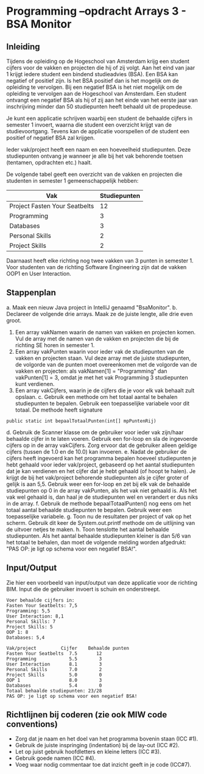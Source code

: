 # Programming –opdracht Arrays 3 - BSA Monitor

## Inleiding
Tijdens de opleiding op de Hogeschool van Amsterdam krijg een student cijfers voor de vakken en projecten die hij of zij volgt. Aan het eind van jaar 1 krijgt iedere student een bindend studieadvies (BSA). Een BSA kan negatief of positief zijn. Is het BSA positief dan is het mogelijk om de opleiding te vervolgen. Bij een negatief BSA is het niet mogelijk om de opleiding te vervolgen aan de Hogeschool van Amsterdam. Een student ontvangt een negatief BSA als hij of zij aan het einde van het eerste jaar van inschrijving minder dan 50 studiepunten heeft behaald uit de propedeuse.

Je kunt een applicatie schrijven waarbij een student de behaalde cijfers in semester 1 invoert, waarna die student een overzicht krijgt van de studievoortgang. Tevens kan de applicatie voorspellen of de student een positief of negatief BSA zal krijgen.

Ieder vak/project heeft een naam en een hoeveelheid studiepunten. Deze studiepunten ontvang je wanneer je alle bij het vak behorende toetsen (tentamen, opdrachten etc.) haalt.

De volgende tabel geeft een overzicht van de vakken en projecten die studenten in semester 1 gemeenschappelijk hebben:

| Vak | Studiepunten |
|-----|--------------|
| Project Fasten Your Seatbelts | 12 |
| Programming | 3 |
| Databases | 3 |
| Personal Skills | 2 |
| Project Skills | 2 |

Daarnaast heeft elke richting nog twee vakken van 3 punten in semester 1. Voor studenten van de richting Software Engineering zijn dat de vakken OOP1 en User Interaction.

## Stappenplan
a. Maak een nieuw Java project in IntelliJ genaamd "BsaMonitor".
b. Declareer de volgende drie arrays. Maak ze de juiste lengte, alle drie even groot.
1. Een array vakNamen waarin de namen van vakken en projecten komen. Vul de array met de namen van de vakken en projecten die bij de richting SE horen in semester 1.
2. Een array vakPunten waarin voor ieder vak de studiepunten van de vakken en projecten staan. Vul deze array met de juiste studiepunten, de volgorde van de punten moet overeenkomen met de volgorde van de vakken en projecten:
   als vakNamen[1] = "Programming" dan vakPunten[1] = 3, omdat je met het vak Programming 3 studiepunten kunt verdienen.
3. Een array vakCijfers, waarin je de cijfers die je voor elk vak behaalt zult opslaan.
   c. Gebruik een methode om het totaal aantal te behalen studiepunten te bepalen. Gebruik een toepasselijke variabele voor dit totaal. De methode heeft signature
```
public static int bepaalTotaalPunten(int[] mpPuntenRij)
```
d. Gebruik de Scanner klasse om de gebruiker voor ieder vak zijn/haar behaalde cijfer in te laten voeren. Gebruik een for-loop en sla de ingevoerde cijfers op in de array vakCijfers. Zorg ervoor dat de gebruiker alleen geldige cijfers (tussen de 1.0 en de 10.0) kan invoeren.
e. Nadat de gebruiker de cijfers heeft ingevoerd kan het programma bepalen hoeveel studiepunten je hebt gehaald voor ieder vak/project, gebaseerd op het aantal studiepunten dat je kan verdienen en het cijfer dat je hebt gehaald (of hoopt te halen). Je krijgt de bij het vak/project behorende studiepunten als je cijfer groter of gelijk is aan 5,5. Gebruik weer een for-loop en zet bij elk vak de behaalde studiepunten op 0 in de array vakPunten, als het vak niet gehaald is. Als het vak wel gehaald is, dan haal je de studiepunten wel en verandert er dus niks in de array.
f. Gebruik de methode bepaalTotaalPunten() nog eens om het totaal aantal behaalde studiepunten te bepalen. Gebruik weer een toepasselijke variabele.
g. Toon nu de resultaten per project of vak op het scherm. Gebruik dit keer de System.out.printf methode om de uitlijning van de uitvoer netjes te maken.
h. Toon tenslotte het aantal behaalde studiepunten. Als het aantal behaalde studiepunten kleiner is dan 5/6 van het totaal te behalen, dan moet de volgende melding worden afgedrukt: "PAS OP: je ligt op schema voor een negatief BSA!".

## Input/Output
Zie hier een voorbeeld van input/output van deze applicatie voor de richting BIM. Input die de gebruiker invoert is schuin en onderstreept.

```
Voer behaalde cijfers in:
Fasten Your Seatbelts: 7,5
Programming: 5,5
User Interaction: 8,1
Personal Skills: 7
Project Skills: 5
OOP 1: 8
Databases: 5,4

Vak/project         Cijfer    Behaalde punten
Fasten Your Seatbelts  7.5       12
Programming            5.5        3
User Interaction       8.1        3
Personal Skills        7.0        2
Project Skills         5.0        0
OOP 1                  8.0        3
Databases              5.4        0
Totaal behaalde studiepunten: 23/28
PAS OP: je ligt op schema voor een negatief BSA!
```

## Richtlijnen bij coderen (zie ook MIW code conventions)
- Zorg dat je naam en het doel van het programma bovenin staan (ICC #1).
- Gebruik de juiste inspringing (indentation) bij de lay-out (ICC #2).
- Let op juist gebruik hoofdletters en kleine letters (ICC #3).
- Gebruik goede namen (ICC #4).
- Voeg waar nodig commentaar toe dat inzicht geeft in je code (ICC#7).